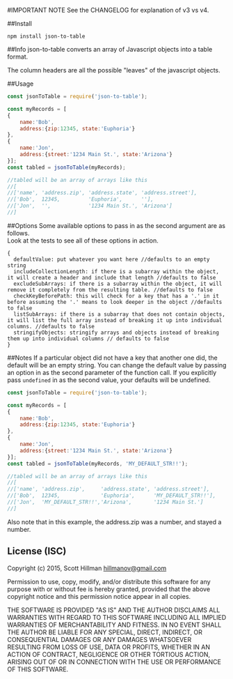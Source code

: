 #IMPORTANT NOTE
See the CHANGELOG for explanation of v3 vs v4.

##Install
```
npm install json-to-table
```

##Info
json-to-table converts an array of Javascript objects into a table format.

The column headers are all the possible "leaves" of the javascript objects.


##Usage
```Javascript
const jsonToTable = require('json-to-table');

const myRecords = [
{
    name:'Bob',
    address:{zip:12345, state:'Euphoria'}
},
{
    name:'Jon',
    address:{street:'1234 Main St.', state:'Arizona'}
}];
const tabled = jsonToTable(myRecords);

//tabled will be an array of arrays like this
//[
//['name', 'address.zip', 'address.state', 'address.street'],
//['Bob',  12345,         'Euphoria',      ''],
//['Jon',  '',            '1234 Main St.', 'Arizona']
//]
```

##Options
Some available options to pass in as the second argument are as follows.  
Look at the tests to see all of these options in action.  
```
{
  defaultValue: put whatever you want here //defaults to an empty string
  includeCollectionLength: if there is a subarray within the object, it will create a header and include that length //defaults to false
  excludeSubArrays: if there is a subarray within the object, it will remove it completely from the resulting table. //defaults to false
  checkKeyBeforePath: this will check for a key that has a '.' in it before assuming the '.' means to look deeper in the object //defaults to false
  listSubArrays: if there is a subarray that does not contain objects, it will list the full array instead of breaking it up into individual columns. //defaults to false
  stringifyObjects: stringify arrays and objects instead of breaking them up into individual columns // defaults to false
}
```
##Notes
If a particular object did not have a key that another one did, the default will be an empty string. 
You can change the default value by passing an option in as the second parameter of the function call. 
If you explicitly pass ```undefined``` in as the second value, your defaults will be undefined.

```Javascript
const jsonToTable = require('json-to-table');

const myRecords = [
{
    name:'Bob',
    address:{zip:12345, state:'Euphoria'}
},
{
    name:'Jon',
    address:{street:'1234 Main St.', state:'Arizona'}
}];
const tabled = jsonToTable(myRecords, 'MY_DEFAULT_STR!!');

//tabled will be an array of arrays like this
//[
//['name', 'address.zip',     'address.state', 'address.street'],
//['Bob',  12345,             'Euphoria',      'MY_DEFAULT_STR!!'],
//['Jon',  'MY_DEFAULT_STR!!','Arizona',       '1234 Main St.']
//]
```

Also note that in this example, the address.zip was a number, and stayed a number. 


## License (ISC)
Copyright (c) 2015, Scott Hillman <hillmanov@gmail.com>

Permission to use, copy, modify, and/or distribute this software for any purpose with or without fee is hereby granted,
provided that the above copyright notice and this permission notice appear in all copies.

THE SOFTWARE IS PROVIDED "AS IS" AND THE AUTHOR DISCLAIMS ALL WARRANTIES WITH REGARD TO THIS SOFTWARE INCLUDING ALL
IMPLIED WARRANTIES OF MERCHANTABILITY AND FITNESS. IN NO EVENT SHALL THE AUTHOR BE LIABLE FOR ANY SPECIAL, DIRECT,
INDIRECT, OR CONSEQUENTIAL DAMAGES OR ANY DAMAGES WHATSOEVER RESULTING FROM LOSS OF USE, DATA OR PROFITS, WHETHER IN AN
ACTION OF CONTRACT, NEGLIGENCE OR OTHER TORTIOUS ACTION, ARISING OUT OF OR IN CONNECTION WITH THE USE OR PERFORMANCE OF
THIS SOFTWARE.
